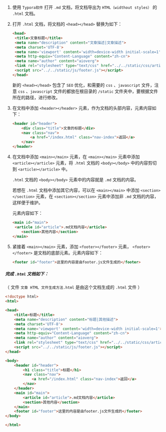 1. 使用 `Typora软件` 打开 `.md` 文档，将文档导出为 `HTML（widthout styles）` 的 `.html` 文档。

2. 打开 `.html` 文档，将文档的 `<head></head>` 替换为如下：

   ```html
   <head>
   	<title>文章标题</title>
   	<meta name="description" content="文章描述|文章描述">
   	<meta charset='UTF-8'>
   	<meta name='viewport' content='width=device-width initial-scale=1'>
   	<meta http-equiv="Content-Language" content="zh-cn">
   	<meta name="author" content="aioverg">
   	<link rel="stylesheet" type="text/css" href="../../static/css/article.css" />
   	<script src="../../static/js/footer.js"></script>
   </head>
   ```

   新的 `<head></head>` 包含了 `SEO` 优化，和需要的 `css` 、`javascript` 文件，注意 `css` 、`javascript` 文件的都放在根目录的 `/static` 文件夹中，要根据文件所在的路径，进行修改。

3. 在文档中添加 `<header></header>` 元素，作为文档的头部内容，元素内容如下：

   ```html
   <header id="header">
       <div class="title">文章的标题</div>
       <nav class="nav">
           <a href="/index.html" class="nav-index">返回</a>
       </nav>
   </header>
   ```
   
4. 在文档中添加 `<main></main>` 元素，在 `<main></main>` 元素中添加 `<article></article>` 元素，将 `.html` 文档的 `<body></body>` 中的内容剪切到 `<article></article>` 中。

   `.html` 文档的 `<body></body>`  元素中的内容就是 `.md` 文档的内容。

   若想在 `.html` 文档中添加其它内容，可以在  `<main></main>` 中添加 `<section></section>` 元素，在  `<section></section>` 元素中添加非 `.md` 文档的内容，这样便于维护。

   元素内容如下：

   ```html
   <main id="main">
   	<article id="article">.md文档内容</article>
       <section>其他内容</section>
   </main>
   ```

5. 紧接着  `<main></main>` 元素，添加 `<footer></footer>` 元素， `<footer></footer>` 是文档的底部元素。元素内容如下：

   ```html
   <footer id="footer">这里的内容是由footer.js文件生成的</footer>
   ```

##### 完成 `.html` 文档如下：

（ 文件 `文章 HTML 文件生成方法.html` 是由这个文档生成的 `.html` 文件 ）

```html
<!doctype html>
<html>

<head>
	<title>标题</title>
	<meta name="description" content="标题|其他描述">
	<meta charset='UTF-8'>
	<meta name='viewport' content='width=device-width initial-scale=1'>
	<meta http-equiv="Content-Language" content="zh-cn">
	<meta name="author" content="aioverg">
	<link rel="stylesheet" type="text/css" href="../../static/css/article.css" />
	<script src="../../static/js/footer.js"></script>
</head>

<body>
	<header id="header">
		<h1 class="title">标题</h1>
		<nav class="nav">
			<a href="/index.html" class="nav-index">返回</a>
		</nav>
	</header>
	<main id="main">
		<article id="article">.md文档内容</article>
        <section>其他内容</section>
	</main>
	<footer id="footer">这里的内容是由footer.js文件生成的</footer>
</body>

</html>
```

